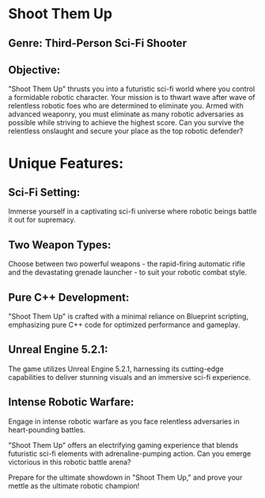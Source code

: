 # Shoot Them Up
## Genre: Third-Person Sci-Fi Shooter

## Objective:
"Shoot Them Up" thrusts you into a futuristic sci-fi world where you control a formidable robotic character. Your mission is to thwart wave after wave of relentless robotic foes who are determined to eliminate you. Armed with advanced weaponry, you must eliminate as many robotic adversaries as possible while striving to achieve the highest score. Can you survive the relentless onslaught and secure your place as the top robotic defender?

# Unique Features:

## Sci-Fi Setting:
Immerse yourself in a captivating sci-fi universe where robotic beings battle it out for supremacy.
## Two Weapon Types: 
Choose between two powerful weapons - the rapid-firing automatic rifle and the devastating grenade launcher - to suit your robotic combat style.
## Pure C++ Development:
"Shoot Them Up" is crafted with a minimal reliance on Blueprint scripting, emphasizing pure C++ code for optimized performance and gameplay.
## Unreal Engine 5.2.1: 
The game utilizes Unreal Engine 5.2.1, harnessing its cutting-edge capabilities to deliver stunning visuals and an immersive sci-fi experience.
## Intense Robotic Warfare: 
Engage in intense robotic warfare as you face relentless adversaries in heart-pounding battles.

"Shoot Them Up" offers an electrifying gaming experience that blends futuristic sci-fi elements with adrenaline-pumping action. Can you emerge victorious in this robotic battle arena?

Prepare for the ultimate showdown in "Shoot Them Up," and prove your mettle as the ultimate robotic champion!
